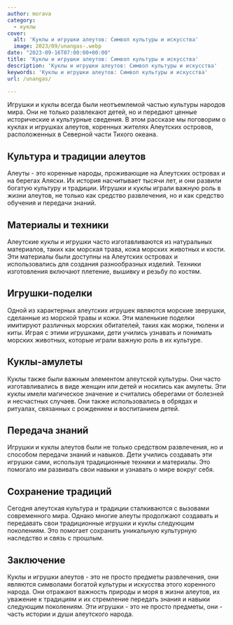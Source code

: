 ```yaml
---
author: morava
category:
  - куклы
cover:
  alt: 'Куклы и игрушки алеутов: Символ культуры и искусства'
  image: 2023/09/unangas-.webp
date: "2023-09-16T07:00:00+00:00"
title: 'Куклы и игрушки алеутов: Символ культуры и искусства'
description: 'Куклы и игрушки алеутов: Символ культуры и искусства'
keywords: 'Куклы и игрушки алеутов: Символ культуры и искусства'
url: /unangas/

---
```

Игрушки и куклы всегда были неотъемлемой частью культуры народов мира. Они не только развлекают детей, но и передают ценные исторические и культурные сведения. В этом рассказе мы поговорим о куклах и игрушках алеутов, коренных жителях Алеутских островов, расположенных в Северной части Тихого океана.

## **Культура и традиции алеутов**

Алеуты \- это коренные народы, проживающие на Алеутских островах и на берегах Аляски. Их история насчитывает тысячи лет, и они развили богатую культуру и традиции. Игрушки и куклы играли важную роль в жизни алеутов, не только как средство развлечения, но и как средство обучения и передачи знаний.

## **Материалы и техники**

Алеутские куклы и игрушки часто изготавливаются из натуральных материалов, таких как морская трава, кожа морских животных и кости. Эти материалы были доступны на Алеутских островах и использовались для создания разнообразных изделий. Техники изготовления включают плетение, вышивку и резьбу по костям.

## **Игрушки-поделки**

Одной из характерных алеутских игрушек являются морские зверушки, сделанные из морской травы и кожи. Эти маленькие поделки имитируют различных морских обитателей, таких как моржи, тюлени и киты. Играя с этими игрушками, дети учились узнавать и понимать морских животных, которые играли важную роль в их культуре.

## **Куклы-амулеты**

Куклы также были важным элементом алеутской культуры. Они часто изготавливались в виде женщин или детей и носились как амулеты. Эти куклы имели магическое значение и считались оберегами от болезней и несчастных случаев. Они также использовались в обрядах и ритуалах, связанных с рождением и воспитанием детей.

## **Передача знаний**

Игрушки и куклы алеутов были не только средством развлечения, но и способом передачи знаний и навыков. Дети учились создавать эти игрушки сами, используя традиционные техники и материалы. Это помогало им развивать свои навыки и узнавать о мире вокруг себя.

## **Сохранение традиций**

Сегодня алеутская культура и традиции сталкиваются с вызовами современного мира. Однако многие алеуты продолжают создавать и передавать свои традиционные игрушки и куклы следующим поколениям. Это помогает сохранить уникальную культурную наследство и связь с прошлым.

## **Заключение**

Куклы и игрушки алеутов \- это не просто предметы развлечения, они являются символами богатой культуры и искусства этого коренного народа. Они отражают важность природы и моря в жизни алеутов, их уважение к традициям и их стремление передать знания и навыки следующим поколениям. Эти игрушки \- это не просто предметы, они \- часть истории и души алеутского народа.
